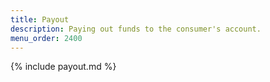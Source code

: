 ```yaml
---
title: Payout
description: Paying out funds to the consumer's account.
menu_order: 2400
---
```


{% include payout.md %}
